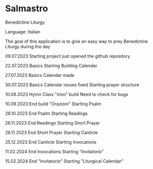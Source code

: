 # Salmastro
Benedictine Liturgy

Language: Italian

The goal of this application is to give an easy way to prey Benedictine Liturgy during the day

09.07.2023 Starting project
just opened the github repository

22.07.2023 Basics
Starting Building Calendar

27.07.2023 Basics
Calendar made

30.07.2023 Basics
Calendar issues fixed
Starting prayer structure

10.08.2023 Hymn
Class "inno" build
Need to check for bugs

10.09.2023
End build "Orazioni"
Starting Psalm

26.10.2023
End Psalm
Starting Readings

26.11.2023
End Readings
Starting Short Prayer

26.11.2023
End Short Prayer
Starting Canticle

25.12.2023
End Canticle
Starting Invocations

11.02.2024
End Invocations
Starting "Invitatorio"

15.02.2024
End "Invitatorio"
Starting "Liturgical Calendar" 

